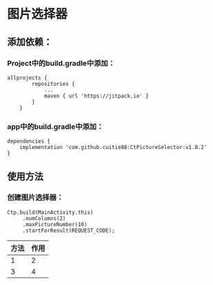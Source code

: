 # 图片选择器

## 添加依赖：

### Project中的build.gradle中添加：

```
allprojects {
		repositories {
			...
			maven { url 'https://jitpack.io' }
		}
	}
```
### app中的build.gradle中添加：

```
dependencies {
    implementation 'com.github.cuitie88:CtPictureSelector:v1.0.2'
}
```

## 使用方法

### 创建图片选择器：

```
Ctp.build(MainActivity.this)
     .numColumns(2)
     .maxPictureNumber(10)
     .startForResult(REQUEST_CODE);
```

 方法  | 作用  
 ---- | -----
 1  | 2 
 3  | 4 
